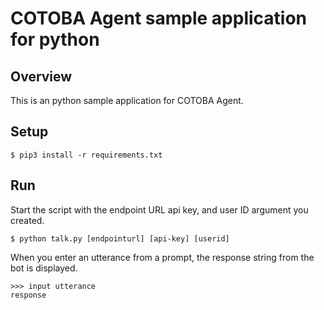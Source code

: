 # COTOBA Agent sample application for python

## Overview
This is an python sample application for COTOBA Agent.

## Setup
```
$ pip3 install -r requirements.txt
```

## Run
Start the script with the endpoint URL api key, and user ID argument you created.

```
$ python talk.py [endpointurl] [api-key] [userid]
```

When you enter an utterance from a prompt, the response string from the bot is displayed.
```
>>> input utterance
response
```
